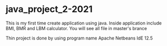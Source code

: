 # java_project_2-2021
This is my first time create application using java. Inside application include BMI, BMR and LBM calculator. You will see all file in master's brance

Thin project is done by using program name Apache Netbeans IdE 12.5
